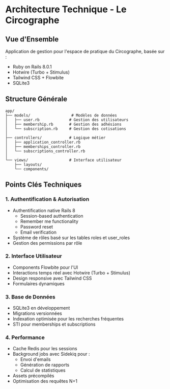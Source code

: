# Architecture Technique - Le Circographe

## Vue d'Ensemble
Application de gestion pour l'espace de pratique du Circographe, basée sur :
- Ruby on Rails 8.0.1
- Hotwire (Turbo + Stimulus)
- Tailwind CSS + Flowbite
- SQLite3

## Structure Générale
```
app/
├── models/                  # Modèles de données
│   ├── user.rb             # Gestion des utilisateurs
│   ├── membership.rb       # Gestion des adhésions
│   └── subscription.rb     # Gestion des cotisations
│
├── controllers/            # Logique métier
│   ├── application_controller.rb
│   ├── memberships_controller.rb
│   └── subscriptions_controller.rb
│
└── views/                  # Interface utilisateur
    ├── layouts/
    └── components/
```

## Points Clés Techniques

### 1. Authentification & Autorisation
- Authentification native Rails 8
  * Session-based authentication
  * Remember me functionality
  * Password reset
  * Email verification
- Système de rôles basé sur les tables roles et user_roles
- Gestion des permissions par rôle

### 2. Interface Utilisateur
- Components Flowbite pour l'UI
- Interactions temps réel avec Hotwire (Turbo + Stimulus)
- Design responsive avec Tailwind CSS
- Formulaires dynamiques

### 3. Base de Données
- SQLite3 en développement
- Migrations versionnées
- Indexation optimisée pour les recherches fréquentes
- STI pour memberships et subscriptions

### 4. Performance
- Cache Redis pour les sessions
- Background jobs avec Sidekiq pour :
  * Envoi d'emails
  * Génération de rapports
  * Calcul de statistiques
- Assets précompilés
- Optimisation des requêtes N+1 